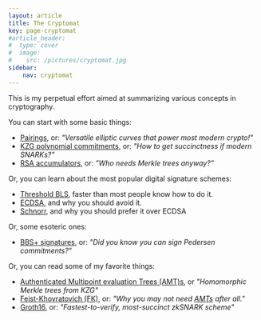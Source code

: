 ```yaml
---
layout: article
title: The Cryptomat
key: page-cryptomat
#article_header:
#  type: cover
#  image:
#    src: /pictures/cryptomat.jpg
sidebar:
    nav: cryptomat
---
```


This is my perpetual effort aimed at summarizing various concepts in cryptography.

You can start with some basic things:
 - [Pairings](pairings), or: _"Versatile elliptic curves that power most modern crypto!"_
 - [KZG polynomial commitments](/kzg), or: _"How to get succinctness if modern SNARKs?"_
 - [RSA accumulators](/rsa-accumulators), or: _"Who needs Merkle trees anyway?"_

Or, you can learn about the most popular digital signature schemes:
 - [Threshold BLS](/threshold-bls), faster than most people know how to do it.
 - [ECDSA](/ecdsa), and why you should avoid it.
 - [Schnorr](/schnorr-signatures), and why you should prefer it over ECDSA 

Or, some esoteric ones:
 - [BBS+ signatures](/bbs-plus-signatures), or: _"Did you know you can sign Pedersen commitments?"_

Or, you can read some of my favorite things:
 - [Authenticated Multipoint evaluation Trees (AMT)s](/amt#authenticated-multipoint-evaluation-trees-amts), or _"Homomorphic Merkle trees from KZG"_
 - [Feist-Khovratovich (FK)](/feist-khovratovich), or: _"Why you may not need [AMTs](/amt) after all."_
 - [Groth16](/groth16), or: _"Fastest-to-verify, most-succinct zkSNARK scheme"_
